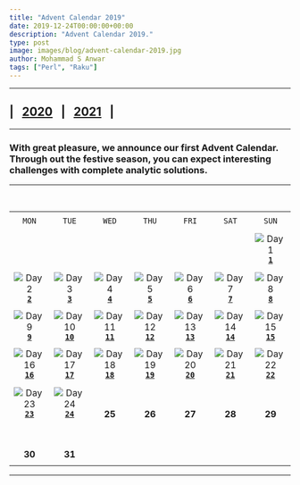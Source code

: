 ```yaml
---
title: "Advent Calendar 2019"
date: 2019-12-24T00:00:00+00:00
description: "Advent Calendar 2019."
type: post
image: images/blog/advent-calendar-2019.jpg
author: Mohammad S Anwar
tags: ["Perl", "Raku"]
---
```

***

## | &nbsp; [**2020**](/blog/advent-calendar-2020) &nbsp; | &nbsp; [**2021**](/blog/advent-calendar-2021) &nbsp; |

***

### With great pleasure, we announce our first **Advent Calendar**. Through out the festive season, you can expect interesting challenges with complete analytic solutions.

***

<br>

| | | | | | | |
| :---: | :---: | :---: | :---: | :---: | :---: | :---: |
| | | | | | | |
| `MON`<br> |  `TUE`<br> | `WED`<br> |  `THU`<br>| `FRI`<br>|  `SAT`<br> |  `SUN`<br> |
| | | | | | | |
| <br><br><br>             |                    |                    |                    |                    |                    | ![Day 1](/images/blog/2019-12-01-thumbnail.jpg)<br>[**`1`**](/blog/advent-calendar-2019-12-01)            |
| | | | | | | |
| ![Day 2](/images/blog/2019-12-02-thumbnail.jpg)<br>[**`2`**](/blog/advent-calendar-2019-12-02)<br>      | ![Day 3](/images/blog/2019-12-03-thumbnail.jpg)<br>[**`3`**](/blog/advent-calendar-2019-12-03)            | ![Day 4](/images/blog/2019-12-04-thumbnail.jpg)<br>[**`4`**](/blog/advent-calendar-2019-12-04)         | ![Day 5](/images/blog/2019-12-05-thumbnail.jpg)<br>[**`5`**](/blog/advent-calendar-2019-12-05)            | ![Day 6](/images/blog/2019-12-06-thumbnail.jpg)<br>[**`6`**](/blog/advent-calendar-2019-12-06)        | ![Day 7](/images/blog/2019-12-07-thumbnail.jpg)<br>[**`7`**](/blog/advent-calendar-2019-12-07)      | ![Day 8](/images/blog/2019-12-08-thumbnail.jpg)<br>[**`8`**](/blog/advent-calendar-2019-12-08)            |
| | | | | | | |
| ![Day 9](/images/blog/2019-12-09-thumbnail.jpg)<br>[**`9`**](/blog/advent-calendar-2019-12-09)<br>      | ![Day 10](/images/blog/2019-12-10-thumbnail.jpg)<br>[**`10`**](/blog/advent-calendar-2019-12-10)          | ![Day 11](/images/blog/2019-12-11-thumbnail.jpg)<br>[**`11`**](/blog/advent-calendar-2019-12-11)       | ![Day 12](/images/blog/2019-12-12-thumbnail.jpg)<br>[**`12`**](/blog/advent-calendar-2019-12-12)          | ![Day 13](/images/blog/2019-12-13-thumbnail.jpg)<br>[**`13`**](/blog/advent-calendar-2019-12-13)      | ![Day 14](/images/blog/2019-12-14-thumbnail.jpg)<br>[**`14`**](/blog/advent-calendar-2019-12-14)    | ![Day 15](/images/blog/2019-12-15-thumbnail.jpg)<br>[**`15`**](/blog/advent-calendar-2019-12-15)          |
| | | | | | | |
| ![Day 16](/images/blog/2019-12-16-thumbnail.jpg)<br>[**`16`**](/blog/advent-calendar-2019-12-16)<br>    | ![Day 17](/images/blog/2019-12-17-thumbnail.jpg)<br>[**`17`**](/blog/advent-calendar-2019-12-17)          | ![Day 18](/images/blog/2019-12-18-thumbnail.jpg)<br>[**`18`**](/blog/advent-calendar-2019-12-18)       | ![Day 19](/images/blog/2019-12-19-thumbnail.jpg)<br>[**`19`**](/blog/advent-calendar-2019-12-19)          | ![Day 20](/images/blog/2019-12-20-thumbnail.jpg)<br>[**`20`**](/blog/advent-calendar-2019-12-20)      | ![Day 21](/images/blog/2019-12-08-thumbnail.jpg)<br>[**`21`**](/blog/advent-calendar-2019-12-21)    | ![Day 22](/images/blog/2019-12-22-thumbnail.jpg)<br>[**`22`**](/blog/advent-calendar-2019-12-22)          |
| | | | | | | |
| ![Day 23](/images/blog/2019-12-23-thumbnail.jpg)<br>[**`23`**](/blog/advent-calendar-2019-12-23)<br>    | ![Day 24](/images/blog/2019-12-24-thumbnail.jpg)<br>[**`24`**](/blog/advent-calendar-2019-12-24)          | <br><br>**25**             | <br><br>**26**<br>             | <br><br>**27**<br>            | <br><br>**28**<br>             | <br><br>**29**<br>             |
| | | | | | | |
| <br><br>**30**<br>       | <br><br>**31**<br>             |             |                    |                    |                    |                    |
| | | | | | | |

***
